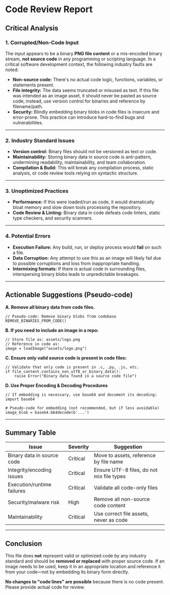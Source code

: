 # Code Review Report

## Critical Analysis

### 1. **Corrupted/Non-Code Input**
The input appears to be a binary **PNG file content** or a mis-encoded binary stream, **not source code** in any programming or scripting language. In a critical software development context, the following industry faults are noted:

- **Non-source code:** There's no actual code logic, functions, variables, or statements present.
- **File integrity:** The data seems truncated or misused as text. If this file was intended as an image asset, it should never be pasted as source code; instead, use version control for binaries and reference by filename/path.
- **Security:** Blindly embedding binary blobs in code files is insecure and error-prone. This practice can introduce hard-to-find bugs and vulnerabilities.

---

### 2. **Industry Standard Issues**

- **Version control:** Binary files should not be versioned as text or code.
- **Maintainability:** Storing binary data in source code is anti-pattern, undermining readability, maintainability, and team collaboration.
- **Compilation & Build:** This will break any compilation process, static analysis, or code review tools relying on syntactic structure.

---

### 3. **Unoptimized Practices**

- **Performance:** If this were loaded/run as code, it would dramatically bloat memory and slow down tools processing the repository.
- **Code Review & Linting:** Binary data in code defeats code linters, static type checkers, and security scanners.

---

### 4. **Potential Errors**

- **Execution Failure:** Any build, run, or deploy process would **fail** on such a file.
- **Data Corruption:** Any attempt to use this as an image will likely fail due to possible corruptions and loss from inappropriate handling.
- **Intermixing formats:** If there is actual code in surrounding files, interspersing binary blobs leads to unpredictable breakages.

---

## **Actionable Suggestions (Pseudo-code)**

**A. Remove all binary data from code files.**
```
// Pseudo-code: Remove binary blobs from codebase
REMOVE_BINARIES_FROM_CODE()
```

**B. If you need to include an image in a repo:**
```
// Store file as: assets/logo.png
// Reference in code as:
image = loadImage("assets/logo.png")
```

**C. Ensure only valid source code is present in code files:**
```
// Validate that only code is present in .c, .py, .js, etc.
if file_content.contains_non_utf8_or_binary_data():
    raise Error("Binary data found in a source code file")
```

**D. Use Proper Encoding & Decoding Procedures**
```
// If embedding is necessary, use base64 and document its decoding:
import base64

# Pseudo-code for embedding (not recommended, but if less avoidable)
image_blob = base64.b64decode(b'...')
```

---

## **Summary Table**

| Issue                            | Severity   | Suggestion                                   |
|-----------------------------------|------------|----------------------------------------------|
| Binary data in source code        | Critical   | Move to assets, reference by file name       |
| Integrity/encoding issues         | Critical   | Ensure UTF-8 files, do not mix file types    |
| Execution/runtime failures        | Critical   | Validate all code-only files                 |
| Security/malware risk            | High       | Remove all non-source code content           |
| Maintainability                  | Critical   | Use correct file assets, never as code       |

---

## **Conclusion**

This file does **not** represent valid or optimized code by any industry standard and should be **removed or replaced** with proper source code. If an image needs to be used, keep it in an appropriate location and reference it from your code—not by embedding its binary form directly. 

**No changes to "code lines" are possible** because there is no code present. Please provide actual code for review.
